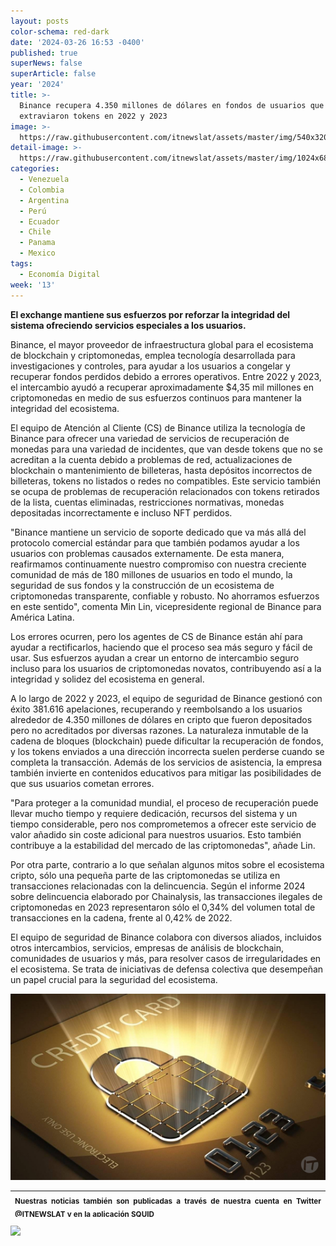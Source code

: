 ```yaml
---
layout: posts
color-schema: red-dark
date: '2024-03-26 16:53 -0400'
published: true
superNews: false
superArticle: false
year: '2024'
title: >-
  Binance recupera 4.350 millones de dólares en fondos de usuarios que
  extraviaron tokens en 2022 y 2023
image: >-
  https://raw.githubusercontent.com/itnewslat/assets/master/img/540x320/Tokenizacion-p.jpg
detail-image: >-
  https://raw.githubusercontent.com/itnewslat/assets/master/img/1024x680/Tokenizacion-g.jpg
categories:
  - Venezuela
  - Colombia
  - Argentina
  - Perú
  - Ecuador
  - Chile
  - Panama
  - Mexico
tags:
  - Economía Digital
week: '13'
---
```

**El exchange mantiene sus esfuerzos por reforzar la integridad del sistema ofreciendo servicios especiales a los usuarios.**

Binance, el mayor proveedor de infraestructura global para el ecosistema de blockchain y criptomonedas, emplea tecnología desarrollada para investigaciones y controles, para ayudar a los usuarios a congelar y recuperar fondos perdidos debido a errores operativos. Entre 2022 y 2023, el intercambio ayudó a recuperar aproximadamente $4,35 mil millones en criptomonedas en medio de sus esfuerzos continuos para mantener la integridad del ecosistema.

El equipo de Atención al Cliente (CS) de Binance utiliza la tecnología de Binance para ofrecer una variedad de servicios de recuperación de monedas para una variedad de incidentes, que van desde tokens que no se acreditan a la cuenta debido a problemas de red, actualizaciones de blockchain o mantenimiento de billeteras, hasta depósitos incorrectos de billeteras, tokens no listados o redes no compatibles. Este servicio también se ocupa de problemas de recuperación relacionados con tokens retirados de la lista, cuentas eliminadas, restricciones normativas, monedas depositadas incorrectamente e incluso NFT perdidos.

"Binance mantiene un servicio de soporte dedicado que va más allá del protocolo comercial estándar para que también podamos ayudar a los usuarios con problemas causados externamente. De esta manera, reafirmamos continuamente nuestro compromiso con nuestra creciente comunidad de más de 180 millones de usuarios en todo el mundo, la seguridad de sus fondos y la construcción de un ecosistema de criptomonedas transparente, confiable y robusto. No ahorramos esfuerzos en este sentido", comenta Min Lin, vicepresidente regional de Binance para América Latina.

Los errores ocurren, pero los agentes de CS de Binance están ahí para ayudar a rectificarlos, haciendo que el proceso sea más seguro y fácil de usar. Sus esfuerzos ayudan a crear un entorno de intercambio seguro incluso para los usuarios de criptomonedas novatos, contribuyendo así a la integridad y solidez del ecosistema en general.

A lo largo de 2022 y 2023, el equipo de seguridad de Binance gestionó con éxito 381.616 apelaciones, recuperando y reembolsando a los usuarios alrededor de 4.350 millones de dólares en cripto que fueron depositados pero no acreditados por diversas razones. La naturaleza inmutable de la cadena de bloques (blockchain) puede dificultar la recuperación de fondos, y los tokens enviados a una dirección incorrecta suelen perderse cuando se completa la transacción. Además de los servicios de asistencia, la empresa también invierte en contenidos educativos para mitigar las posibilidades de que sus usuarios cometan errores.

"Para proteger a la comunidad mundial, el proceso de recuperación puede llevar mucho tiempo y requiere dedicación, recursos del sistema y un tiempo considerable, pero nos comprometemos a ofrecer este servicio de valor añadido sin coste adicional para nuestros usuarios. Esto también contribuye a la estabilidad del mercado de las criptomonedas", añade Lin.

Por otra parte, contrario a lo que señalan algunos mitos sobre el ecosistema cripto, sólo una pequeña parte de las criptomonedas se utiliza en transacciones relacionadas con la delincuencia. Según el informe 2024 sobre delincuencia elaborado por Chainalysis, las transacciones ilegales de criptomonedas en 2023 representaron sólo el 0,34% del volumen total de transacciones en la cadena, frente al 0,42% de 2022.

El equipo de seguridad de Binance colabora con diversos aliados, incluidos otros intercambios, servicios, empresas de análisis de blockchain, comunidades de usuarios y más, para resolver casos de irregularidades en el ecosistema. Se trata de iniciativas de defensa colectiva que desempeñan un papel crucial para la seguridad del ecosistema.

![](https://raw.githubusercontent.com/itnewslat/assets/master/img/540x320/Tokenizacion-p.jpg)

<table style="height: 42px;" width="569">
<tbody>
<tr>
<td style="text-align: justify;"><sub><strong>Nuestras noticias también son publicadas a través de nuestra cuenta en Twitter <a href="https://twitter.com/itnewslat?lang=es">@ITNEWSLAT</a> y en la aplicación <a href="https://squidapp.co/en/">SQUID</a></strong></sub></td>
</tr>
</tbody>
</table>

<img src="https://tracker.metricool.com/c3po.jpg?hash=56f88a41e39ab42c063cc51676587a04"/>